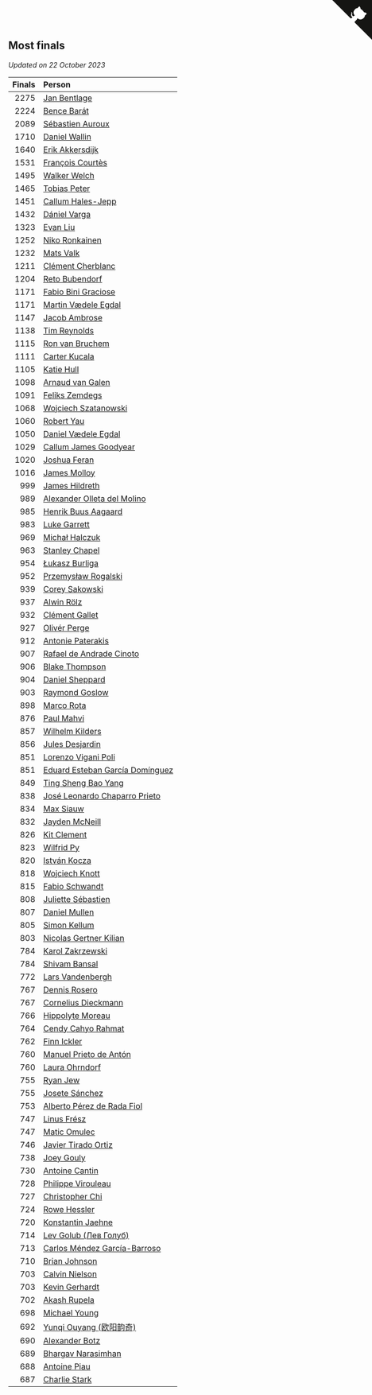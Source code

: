 ## Most finals

*Updated on 22 October 2023*

| Finals | Person |
| ---: | :--- |
| 2275 | [Jan Bentlage](https://www.worldcubeassociation.org/persons/2010BENT01) |
| 2224 | [Bence Barát](https://www.worldcubeassociation.org/persons/2008BARA01) |
| 2089 | [Sébastien Auroux](https://www.worldcubeassociation.org/persons/2008AURO01) |
| 1710 | [Daniel Wallin](https://www.worldcubeassociation.org/persons/2013WALL03) |
| 1640 | [Erik Akkersdijk](https://www.worldcubeassociation.org/persons/2005AKKE01) |
| 1531 | [François Courtès](https://www.worldcubeassociation.org/persons/2008COUR01) |
| 1495 | [Walker Welch](https://www.worldcubeassociation.org/persons/2011WELC01) |
| 1465 | [Tobias Peter](https://www.worldcubeassociation.org/persons/2014PETE03) |
| 1451 | [Callum Hales-Jepp](https://www.worldcubeassociation.org/persons/2012HALE01) |
| 1432 | [Dániel Varga](https://www.worldcubeassociation.org/persons/2008VARG01) |
| 1323 | [Evan Liu](https://www.worldcubeassociation.org/persons/2009LIUE01) |
| 1252 | [Niko Ronkainen](https://www.worldcubeassociation.org/persons/2010RONK01) |
| 1232 | [Mats Valk](https://www.worldcubeassociation.org/persons/2007VALK01) |
| 1211 | [Clément Cherblanc](https://www.worldcubeassociation.org/persons/2014CHER05) |
| 1204 | [Reto Bubendorf](https://www.worldcubeassociation.org/persons/2012BUBE01) |
| 1171 | [Fabio Bini Graciose](https://www.worldcubeassociation.org/persons/2010GRAC02) |
| 1171 | [Martin Vædele Egdal](https://www.worldcubeassociation.org/persons/2013EGDA02) |
| 1147 | [Jacob Ambrose](https://www.worldcubeassociation.org/persons/2010AMBR01) |
| 1138 | [Tim Reynolds](https://www.worldcubeassociation.org/persons/2005REYN01) |
| 1115 | [Ron van Bruchem](https://www.worldcubeassociation.org/persons/2003BRUC01) |
| 1111 | [Carter Kucala](https://www.worldcubeassociation.org/persons/2015KUCA01) |
| 1105 | [Katie Hull](https://www.worldcubeassociation.org/persons/2010HULL01) |
| 1098 | [Arnaud van Galen](https://www.worldcubeassociation.org/persons/2006GALE01) |
| 1091 | [Feliks Zemdegs](https://www.worldcubeassociation.org/persons/2009ZEMD01) |
| 1068 | [Wojciech Szatanowski](https://www.worldcubeassociation.org/persons/2011SZAT01) |
| 1060 | [Robert Yau](https://www.worldcubeassociation.org/persons/2009YAUR01) |
| 1050 | [Daniel Vædele Egdal](https://www.worldcubeassociation.org/persons/2013EGDA01) |
| 1029 | [Callum James Goodyear](https://www.worldcubeassociation.org/persons/2012GOOD02) |
| 1020 | [Joshua Feran](https://www.worldcubeassociation.org/persons/2011FERA01) |
| 1016 | [James Molloy](https://www.worldcubeassociation.org/persons/2011MOLL01) |
| 999 | [James Hildreth](https://www.worldcubeassociation.org/persons/2009HILD01) |
| 989 | [Alexander Olleta del Molino](https://www.worldcubeassociation.org/persons/2008OLLE01) |
| 985 | [Henrik Buus Aagaard](https://www.worldcubeassociation.org/persons/2006BUUS01) |
| 983 | [Luke Garrett](https://www.worldcubeassociation.org/persons/2017GARR05) |
| 969 | [Michał Halczuk](https://www.worldcubeassociation.org/persons/2006HALC01) |
| 963 | [Stanley Chapel](https://www.worldcubeassociation.org/persons/2016CHAP04) |
| 954 | [Łukasz Burliga](https://www.worldcubeassociation.org/persons/2013BURL01) |
| 952 | [Przemysław Rogalski](https://www.worldcubeassociation.org/persons/2013ROGA02) |
| 939 | [Corey Sakowski](https://www.worldcubeassociation.org/persons/2011SAKO01) |
| 937 | [Alwin Rölz](https://www.worldcubeassociation.org/persons/2016ROLZ01) |
| 932 | [Clément Gallet](https://www.worldcubeassociation.org/persons/2004GALL02) |
| 927 | [Olivér Perge](https://www.worldcubeassociation.org/persons/2007PERG01) |
| 912 | [Antonie Paterakis](https://www.worldcubeassociation.org/persons/2012PATE01) |
| 907 | [Rafael de Andrade Cinoto](https://www.worldcubeassociation.org/persons/2007CINO01) |
| 906 | [Blake Thompson](https://www.worldcubeassociation.org/persons/2010THOM03) |
| 904 | [Daniel Sheppard](https://www.worldcubeassociation.org/persons/2009SHEP01) |
| 903 | [Raymond Goslow](https://www.worldcubeassociation.org/persons/2014GOSL01) |
| 898 | [Marco Rota](https://www.worldcubeassociation.org/persons/2009ROTA01) |
| 876 | [Paul Mahvi](https://www.worldcubeassociation.org/persons/2012MAHV01) |
| 857 | [Wilhelm Kilders](https://www.worldcubeassociation.org/persons/2010KILD02) |
| 856 | [Jules Desjardin](https://www.worldcubeassociation.org/persons/2010DESJ01) |
| 851 | [Lorenzo Vigani Poli](https://www.worldcubeassociation.org/persons/2007POLI01) |
| 851 | [Eduard Esteban García Domínguez](https://www.worldcubeassociation.org/persons/2011EDUA01) |
| 849 | [Ting Sheng Bao Yang](https://www.worldcubeassociation.org/persons/2008BAOY01) |
| 838 | [José Leonardo Chaparro Prieto](https://www.worldcubeassociation.org/persons/2011CHAP01) |
| 834 | [Max Siauw](https://www.worldcubeassociation.org/persons/2017SIAU02) |
| 832 | [Jayden McNeill](https://www.worldcubeassociation.org/persons/2012MCNE01) |
| 826 | [Kit Clement](https://www.worldcubeassociation.org/persons/2008CLEM01) |
| 823 | [Wilfrid Py](https://www.worldcubeassociation.org/persons/2016PYWI01) |
| 820 | [István Kocza](https://www.worldcubeassociation.org/persons/2005KOCZ01) |
| 818 | [Wojciech Knott](https://www.worldcubeassociation.org/persons/2011KNOT01) |
| 815 | [Fabio Schwandt](https://www.worldcubeassociation.org/persons/2014SCHW02) |
| 808 | [Juliette Sébastien](https://www.worldcubeassociation.org/persons/2014SEBA01) |
| 807 | [Daniel Mullen](https://www.worldcubeassociation.org/persons/2016MULL04) |
| 805 | [Simon Kellum](https://www.worldcubeassociation.org/persons/2016KELL12) |
| 803 | [Nicolas Gertner Kilian](https://www.worldcubeassociation.org/persons/2013GERT01) |
| 784 | [Karol Zakrzewski](https://www.worldcubeassociation.org/persons/2014ZAKR01) |
| 784 | [Shivam Bansal](https://www.worldcubeassociation.org/persons/2011BANS02) |
| 772 | [Lars Vandenbergh](https://www.worldcubeassociation.org/persons/2003VAND01) |
| 767 | [Dennis Rosero](https://www.worldcubeassociation.org/persons/2010ROSE03) |
| 767 | [Cornelius Dieckmann](https://www.worldcubeassociation.org/persons/2009DIEC01) |
| 766 | [Hippolyte Moreau](https://www.worldcubeassociation.org/persons/2008MORE02) |
| 764 | [Cendy Cahyo Rahmat](https://www.worldcubeassociation.org/persons/2010RAHM02) |
| 762 | [Finn Ickler](https://www.worldcubeassociation.org/persons/2012ICKL01) |
| 760 | [Manuel Prieto de Antón](https://www.worldcubeassociation.org/persons/2015ANTO04) |
| 760 | [Laura Ohrndorf](https://www.worldcubeassociation.org/persons/2009OHRN01) |
| 755 | [Ryan Jew](https://www.worldcubeassociation.org/persons/2008JEWR01) |
| 755 | [Josete Sánchez](https://www.worldcubeassociation.org/persons/2015SANC18) |
| 753 | [Alberto Pérez de Rada Fiol](https://www.worldcubeassociation.org/persons/2011FIOL01) |
| 747 | [Linus Frész](https://www.worldcubeassociation.org/persons/2011FRES01) |
| 747 | [Matic Omulec](https://www.worldcubeassociation.org/persons/2010OMUL02) |
| 746 | [Javier Tirado Ortiz](https://www.worldcubeassociation.org/persons/2009TIRA01) |
| 738 | [Joey Gouly](https://www.worldcubeassociation.org/persons/2007GOUL01) |
| 730 | [Antoine Cantin](https://www.worldcubeassociation.org/persons/2010CANT02) |
| 728 | [Philippe Virouleau](https://www.worldcubeassociation.org/persons/2008VIRO01) |
| 727 | [Christopher Chi](https://www.worldcubeassociation.org/persons/2014CHIC01) |
| 724 | [Rowe Hessler](https://www.worldcubeassociation.org/persons/2007HESS01) |
| 720 | [Konstantin Jaehne](https://www.worldcubeassociation.org/persons/2015JAEH01) |
| 714 | [Lev Golub (Лев Голуб)](https://www.worldcubeassociation.org/persons/2014HOLU01) |
| 713 | [Carlos Méndez García-Barroso](https://www.worldcubeassociation.org/persons/2010GARC02) |
| 710 | [Brian Johnson](https://www.worldcubeassociation.org/persons/2013JOHN10) |
| 703 | [Calvin Nielson](https://www.worldcubeassociation.org/persons/2014NIEL03) |
| 703 | [Kevin Gerhardt](https://www.worldcubeassociation.org/persons/2013GERH01) |
| 702 | [Akash Rupela](https://www.worldcubeassociation.org/persons/2012RUPE01) |
| 698 | [Michael Young](https://www.worldcubeassociation.org/persons/2008YOUN02) |
| 692 | [Yunqi Ouyang (欧阳韵奇)](https://www.worldcubeassociation.org/persons/2007YUNQ01) |
| 690 | [Alexander Botz](https://www.worldcubeassociation.org/persons/2013BOTZ01) |
| 689 | [Bhargav Narasimhan](https://www.worldcubeassociation.org/persons/2011NARA02) |
| 688 | [Antoine Piau](https://www.worldcubeassociation.org/persons/2008PIAU01) |
| 687 | [Charlie Stark](https://www.worldcubeassociation.org/persons/2014STAR05) |


<a href="https://github.com/jonatanklosko/wca_statistics" class="github-corner" aria-label="View source on Github"><svg width="80" height="80" viewBox="0 0 250 250" style="fill:#151513; color:#fff; position: absolute; top: 0; border: 0; right: 0;" aria-hidden="true"><path d="M0,0 L115,115 L130,115 L142,142 L250,250 L250,0 Z"></path><path d="M128.3,109.0 C113.8,99.7 119.0,89.6 119.0,89.6 C122.0,82.7 120.5,78.6 120.5,78.6 C119.2,72.0 123.4,76.3 123.4,76.3 C127.3,80.9 125.5,87.3 125.5,87.3 C122.9,97.6 130.6,101.9 134.4,103.2" fill="currentColor" style="transform-origin: 130px 106px;" class="octo-arm"></path><path d="M115.0,115.0 C114.9,115.1 118.7,116.5 119.8,115.4 L133.7,101.6 C136.9,99.2 139.9,98.4 142.2,98.6 C133.8,88.0 127.5,74.4 143.8,58.0 C148.5,53.4 154.0,51.2 159.7,51.0 C160.3,49.4 163.2,43.6 171.4,40.1 C171.4,40.1 176.1,42.5 178.8,56.2 C183.1,58.6 187.2,61.8 190.9,65.4 C194.5,69.0 197.7,73.2 200.1,77.6 C213.8,80.2 216.3,84.9 216.3,84.9 C212.7,93.1 206.9,96.0 205.4,96.6 C205.1,102.4 203.0,107.8 198.3,112.5 C181.9,128.9 168.3,122.5 157.7,114.1 C157.9,116.9 156.7,120.9 152.7,124.9 L141.0,136.5 C139.8,137.7 141.6,141.9 141.8,141.8 Z" fill="currentColor" class="octo-body"></path></svg></a><style>.github-corner:hover .octo-arm{animation:octocat-wave 560ms ease-in-out}@keyframes octocat-wave{0%,100%{transform:rotate(0)}20%,60%{transform:rotate(-25deg)}40%,80%{transform:rotate(10deg)}}@media (max-width:500px){.github-corner:hover .octo-arm{animation:none}.github-corner .octo-arm{animation:octocat-wave 560ms ease-in-out}}</style>
